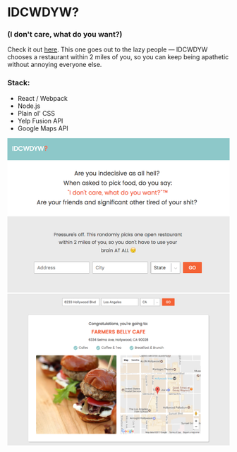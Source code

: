# IDCWDYW?
### (I don't care, what do you want?)
Check it out [here](https://idcwdyw.herokuapp.com/).
This one goes out to the lazy people — IDCWDYW chooses a restaurant within 2 miles of you, so you can keep being apathetic without annoying everyone else.

### Stack:
* React / Webpack
* Node.js
* Plain ol' CSS
* Yelp Fusion API
* Google Maps API

![IDCWDYW](IDCWDYW.png)
![IDCWDYW2](IDCWDYW2.png)
